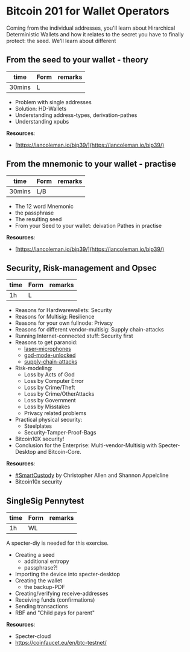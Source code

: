 # Bitcoin 201 for Wallet Operators

Coming from the individual addresses, you'll learn about Hirarchical Deterministic Wallets and how it relates to the secret you have to finally protect: the seed.
We'll learn about different 

## From the seed to your wallet - theory
| time   | Form    | remarks |
|--------|---------|---------|
| 30mins | L       |         |

* Problem with single addresses
* Solution: HD-Wallets
* Understanding address-types, derivation-pathes
* Understanding xpubs

__Resources__:

* [https://iancoleman.io/bip39/](https://iancoleman.io/bip39/)

## From the mnemonic to your wallet - practise
| time   | Form    | remarks |
|--------|---------|---------|
| 30mins | L/B     |         |

* The 12 word Mnemonic
* the passphrase
* The resulting seed
* From your Seed to your wallet: deivation Pathes in practise

__Resources__:

* [https://iancoleman.io/bip39/](https://iancoleman.io/bip39/)

## Security, Risk-management and Opsec
| time   | Form    | remarks |
|--------|---------|---------|
| 1h     | L       |         |

* Reasons for Hardwarewallets: Security
* Reasons for Multisig: Resilience
* Reasons for your own fullnode: Privacy
* Reasons for different vendor-multisig: Supply chain-attacks
* Running Internet-connected stuff: Security first
* Reasons to get paranoid:
    * [laser-microphones](https://en.wikipedia.org/wiki/Laser_microphone)
    * [god-mode-unlocked](https://www.youtube.com/watch?v=_eSAF_qT_FY)
    * [supply-chain-attacks](https://en.wikipedia.org/wiki/Supply_chain_attack)
* Risk-modeling:
    * Loss by Acts of God
    * Loss by Computer Error
    * Loss by Crime/Theft
    * Loss by Crime/OtherAttacks
    * Loss by Government
    * Loss by Misstakes
    * Privacy related problems
* Practical physical security:
    * Steelplates 
    * Security-Tamper-Proof-Bags
* Bitcoin10X security!
* Conclusion for the Enterprise: Multi-vendor-Multisig with Specter-Desktop and Bitcoin-Core.

__Resources__:

* [#SmartCustody](http://bit.ly/SmartCustodyBookV101) by Christopher Allen and Shannon Appelcline
* Bitcoin10x security

## SingleSig Pennytest
| time   | Form    | remarks |
|--------|---------|---------|
| 1h     | WL      |         |

A specter-diy is needed for this exercise.

* Creating a seed
  * additional entropy
  * passphrase?!
* Importing the device into specter-desktop
* Creating the wallet
  * the backup-PDF
* Creating/verifying receive-addresses
* Receiving funds (confirmations)
* Sending transactions 
* RBF and "Child pays for parent"

__Resources__:

* Specter-cloud
* https://coinfaucet.eu/en/btc-testnet/